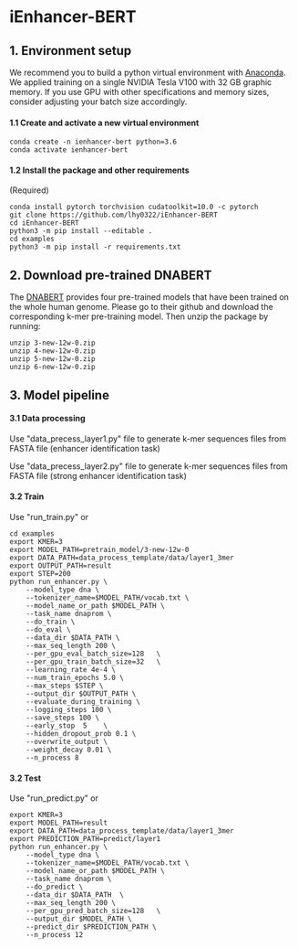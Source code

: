 # iEnhancer-BERT
## 1. Environment setup

We recommend you to build a python virtual environment with [Anaconda](https://docs.anaconda.com/anaconda/install/linux/). We applied training on a single NVIDIA Tesla V100 with 32 GB graphic memory. If you use GPU with other specifications and memory sizes, consider adjusting your batch size accordingly.

#### 1.1 Create and activate a new virtual environment

```
conda create -n ienhancer-bert python=3.6
conda activate ienhancer-bert
```



#### 1.2 Install the package and other requirements

(Required)

```
conda install pytorch torchvision cudatoolkit=10.0 -c pytorch
git clone https://github.com/lhy0322/iEnhancer-BERT
cd iEnhancer-BERT
python3 -m pip install --editable .
cd examples
python3 -m pip install -r requirements.txt
```
## 2. Download pre-trained DNABERT
The [DNABERT](https://github.com/jerryji1993/DNABERT) provides four pre-trained models that have been trained on the whole human genome. Please go to their github and download the corresponding k-mer pre-training model. Then unzip the package by running:
```
unzip 3-new-12w-0.zip
unzip 4-new-12w-0.zip
unzip 5-new-12w-0.zip
unzip 6-new-12w-0.zip
```
## 3. Model pipeline
#### 3.1 Data processing
Use "data_precess_layer1.py" file to generate k-mer sequences files from FASTA file (enhancer identification task)

Use "data_precess_layer2.py" file to generate k-mer sequences files from FASTA file (strong enhancer identification task)

#### 3.2 Train
Use "run_train.py" or

```
cd examples
export KMER=3
export MODEL_PATH=pretrain_model/3-new-12w-0
export DATA_PATH=data_process_template/data/layer1_3mer
export OUTPUT_PATH=result
export STEP=200
python run_enhancer.py \
    --model_type dna \
    --tokenizer_name=$MODEL_PATH/vocab.txt \
    --model_name_or_path $MODEL_PATH \
    --task_name dnaprom \
    --do_train \
    --do_eval \
    --data_dir $DATA_PATH \
    --max_seq_length 200 \
    --per_gpu_eval_batch_size=128   \
    --per_gpu_train_batch_size=32   \
    --learning_rate 4e-4 \
    --num_train_epochs 5.0 \
    --max_steps $STEP \
    --output_dir $OUTPUT_PATH \
    --evaluate_during_training \
    --logging_steps 100 \
    --save_steps 100 \
    --early_stop  5    \ 
    --hidden_dropout_prob 0.1 \
    --overwrite_output \
    --weight_decay 0.01 \
    --n_process 8
```
#### 3.2 Test
Use "run_predict.py" or

```
export KMER=3
export MODEL_PATH=result
export DATA_PATH=data_process_template/data/layer1_3mer
export PREDICTION_PATH=predict/layer1
python run_enhancer.py \
    --model_type dna \
    --tokenizer_name=$MODEL_PATH/vocab.txt \
    --model_name_or_path $MODEL_PATH \
    --task_name dnaprom \
    --do_predict \
    --data_dir $DATA_PATH  \
    --max_seq_length 200 \
    --per_gpu_pred_batch_size=128   \
    --output_dir $MODEL_PATH \
    --predict_dir $PREDICTION_PATH \
    --n_process 12
```

